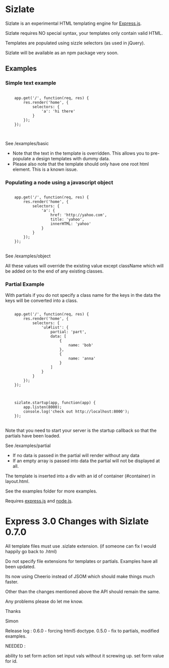 

<h1>Sizlate</h1>

Sizlate is an experimental HTML templating engine for <a href="http://expressjs.com">Express.js</a>.

Sizlate requires NO special syntax, your templates only contain valid HTML.

Templates are populated using sizzle selectors (as used in jQuery).

Sizlate will be available as an npm package very soon.

<h2>Examples</h2>

<h3>Simple text example</h3>
<pre>
<code>	
	app.get('/', function(req, res) {
		res.render('home', {
			selectors: {
				'a': 'hi there'
			}	
		});
	});

</code>
</pre>
See /examples/basic

<ul>
<li>Note that the text in the template is overridden. This allows you to pre-populate a design templates with dummy data. </li>
<li>Please also note that the template should only have one root html element. This is a known issue.</li>
</ul>
<h3>Populating a node using a javascript object</h3>
<pre>
<code>	
	app.get('/', function(req, res) {
		res.render('home', {
			selectors: {
				'a': {
					href: 'http://yahoo.com',
					title: 'yahoo',
					innerHTML: 'yahoo'
				}
			}	
		});
	});
</code>
</pre>
See /examples/object


All these values will override the existing value except className which will be added on to the end of any existing classes.



<h3>Partial Example</h3>


With partials if you do not specify a class name for the keys in the data the keys will be converted into a class.
<pre>
<code>	
	app.get('/', function(req, res) {
		res.render('home', {
			selectors: {
				'ul#list': {
					partial: 'part',
					data: [
						{
							name: 'bob'
						},
						{
							name: 'anna'
						}
					]
				}
			}	
		});
	});
	
	
	
	sizlate.startup(app, function(app) {
		app.listen(8000);
		console.log('check out http://localhost:8000');	
	});
</code>
</pre>

<p>
Note that you need to start your server is the startup callback so that the partials have been loaded.
</p>

See /examples/partial

<ul>
	<li>If no data is passed in the partial will render without any data</li>
	<li>If an empty array is passed into data the partial will not be displayed at all.</li>
</ul>


The template is inserted into a div with an id of container (#container) in layout.html.

See the examples folder for more examples.



Requires <a href="http://expressjs.com/">express.js</a> and <a href="http://nodejs.org/">node.js</a>.



<h1>Express 3.0 Changes with Sizlate 0.7.0</h1>

All template files must use .sizlate extension. (if someone can fix I would happily go back to .html)

Do not specify file extensions for templates or partials. Examples have all been updated.

Its now using Cheerio instead of JSOM which should make things much faster.

Other than the changes mentioned above the API should remain the same. 

Any problems please do let me know.

Thanks

Simon

Release log : 
0.6.0 - forcing html5 doctype.
0.5.0 - fix to partials, modified examples.



NEEDED : 


ability to set form action
set input vals without it screwing up. 
set form value for id. 

